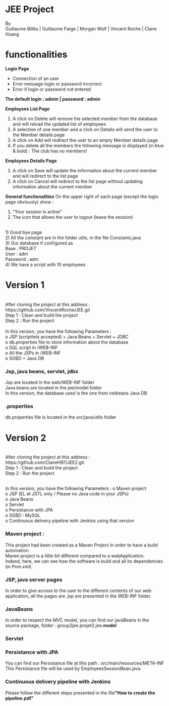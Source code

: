 # JEE Project
By <br>
Guillaume Billès | Guillaume Farge | Morgan Wolf | Vincent Roche | Claire Huang<br>

<h1>functionalities</h1>

<b>Login Page</b><br>
- Connection of an user <br>
- Error message login or password incorrect <br>
- Error if login or password not entered <br>

<b>The default login : admin | password : admin</b>

<b>Employees List Page</b><br>
1) A click on Delete will remove the selected member from the database and will reload the updated list of employees<br>
2) A selection of one member and a click on Details will send the user to the Member details page<br>
3) A click on Add will redirect the user to an empty Member details  page<br>
4) If you delete all the members the following message is displayed (in blue & bold) : The club has no members!<br> 

<b>Employees Details Page</b><br>
1) A click on Save will update the information about the current member and will redirect to the list page<br>
2) A click on Cancel will redirect to the list page without updating information about the current member<br>

<b>General functionalities</b>
On the upper right of each page (except the login page obviously) show : <br>
1) "Your session is active" <br>
2) The icon that allows the user to logout (leave the session)<br>
<br>
1) Good bye page<br>
2) All the constant are in the folder utils, in the file Constants.java<br>
3) Our database if configured as <br>
Base : PROJET<br>
User : adm<br>
Password : adm<br>
4) We have a script with 10 employees<br>

<h1>Version 1</h1>

<br>
After cloning the project at this address : <br>
https://github.com/VincentRoche/JEE.git<br>
Step 1 : Clean and build the project<br>
Step 2 : Run the project
<br><br>
In this version, you have the following Parameters : <br>
o JSP (scriptlets accepted) + Java Beans + Servlet + JDBC<br>
o db.properties file to store information about the database <br>
o SQL script in /WEB-INF<br>
o All the JSPs in /WEB-INF <br>
o SGBD = Java DB<br>

<h3>Jsp, java beans, servlet, jdbc</h3>
Jsp are located in the web/WEB-INF folder<br>
Java beans are located in the jee/model folder<br>
In this version, the database used is the one from netbeans Java DB
<h3>.properties</h3>
db.properties file is located in the src/java/utils folder<br>


<h1>Version 2</h1>

<br>
After cloning the project at this address : <br>
https://github.com/ClaireH97/JEE2.git<br>
Step 1 : Clean and build the project<br>
Step 2 : Run the project<br><br>

In this version, you have the following Parameters : 
o Maven project <br>
o JSP  (EL et JSTL only / Please no Java code in your JSPs)<br>
o Java Beans <br>
o Servlet <br>
o Persistance with JPA<br>
o SGBD : MySQL <br>
o Continuous delivery pipeline with Jenkins using that version<br>

<h3>Maven project :</h3>
This project had been created as a Maven Project in order to have a build automation.<br>
Maven project is a little bit different compared to a webApplication.<br>
Indeed, here, we can see how the software is build and all its dependencies (in Pom.xml).<br>

<h3>JSP, java server pages</h3>
In order to give access to the user to the different contents of our web application, all the pages are .jsp are presented in the WEB-INF folder.

<h3>JavaBeans</h3>
In order to respect the MVC model, you can find our javaBeans in the source package, folder : group2jee.projet2.jee.<b>model</b>

<h3>Servlet</h3>

<h3>Persistance with JPA </h3>
You can find our Persistance file at this path : src/main/resources/META-INF<br>
This Persistance file will be used by EmployeesSessionBean.java<br>

<h3>Continuous delivery pipeline with Jenkins</h3>
Please follow the different steps presented in the file<b>"How to create the pipeline.pdf"</b>
